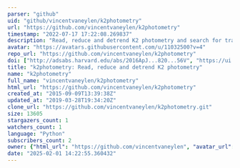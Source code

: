 ```yaml
---
parser: "github"
uid: "github/vincentvaneylen/k2photometry"
url: "https://github.com/vincentvaneylen/k2photometry"
timestamp: "2022-07-17 17:22:08.269837"
description: "Read, reduce and detrend K2 photometry and search for transiting planets"
avatar: "https://avatars.githubusercontent.com/u/11032500?v=4"
repo_url: "https://github.com/vincentvaneylen/k2photometry"
doi: ["http://adsabs.harvard.edu/abs/2016ApJ...820...56V", "https://ui.adsabs.harvard.edu/abs/2016ascl.soft02014V/abstract"]
title: "k2photometry: Read, reduce and detrend K2 photometry"
name: "k2photometry"
full_name: "vincentvaneylen/k2photometry"
html_url: "https://github.com/vincentvaneylen/k2photometry"
created_at: "2015-09-09T13:39:38Z"
updated_at: "2019-03-28T19:34:20Z"
clone_url: "https://github.com/vincentvaneylen/k2photometry.git"
size: 13605
stargazers_count: 1
watchers_count: 1
language: "Python"
subscribers_count: 2
owner: {"html_url": "https://github.com/vincentvaneylen", "avatar_url": "https://avatars.githubusercontent.com/u/11032500?v=4", "login": "vincentvaneylen", "type": "User"}
date: "2025-02-01 14:22:55.360432"
---
```


